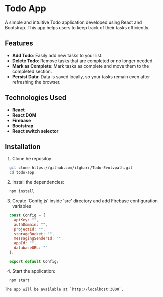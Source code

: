 # Todo App

A simple and intuitive Todo application developed using React and Bootstrap. This app helps users to keep track of their tasks efficiently.

## Features

- **Add Todo**: Easily add new tasks to your list.
- **Delete Todo**: Remove tasks that are completed or no longer needed.
- **Mark as Complete**: Mark tasks as complete and move them to the completed section.
- **Persist Data**: Data is saved locally, so your tasks remain even after refreshing the browser.

## Technologies Used

- **React**
- **React DOM**
- **Firebase**
- **Bootstrap**
- **React switch selector**

## Installation

  1. Clone he repositoy

  ```bash
    git clone https://github.com/ilgharr/Todo-Evolvpath.git
    cd todo-app
  ```

  2. Install the dependencies:

  ```bash
    npm install
  ```

  3. Create 'Config.js' inside 'src' directory and add Firebase configuration variables

  ```javascript
    const Config = {
      apiKey: "",
      authDomain: "",
      projectId: "",
      storageBucket: "",
      messagingSenderId: "",
      appId: "",
      databaseURL: ""
    };

    export default Config;
  ```

  4. Start the application:

  ```bash
    npm start
  ```

    The app will be available at `http://localhost:3000`.
